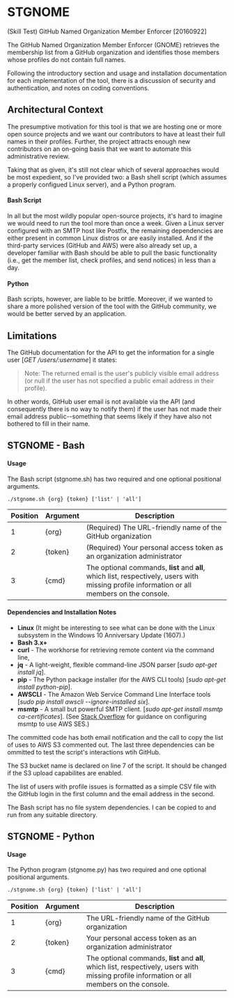 # STGNOME
(Skill Test) GitHub Named Organization Member Enforcer [20160922]

The GitHub Named Organization Member Enforcer (GNOME) retrieves the 
membership list from a GitHub organization and identifies those members 
whose profiles do not contain full names.

Following the introductory section and usage and installation 
documentation for each implementation of the tool, there is a 
discussion of security and authentication, and notes on coding
conventions.

## Architectural Context
The presumptive motivation for this tool is that we are hosting one
or more open source projects and we want our contributors to have at
least their full names in their profiles. Further, the project attracts 
enough new contributors on an on-going basis that we want to automate
this administrative review.

Taking that as given, it's still not clear which of several approaches
would be most expedient, so I've provided two: a Bash shell script
(which assumes a properly configued Linux server), and a Python 
program.

#### Bash Script
In all but the most wildly popular open-source projects, it's hard to 
imagine we would need to run the tool more than once a week. Given a
Linux server configured with an SMTP host like Postfix, the remaining
dependencies are either present in common Linux distros or are easily
installed. And if the third-party services (GitHub and AWS) were also
already set up, a developer familiar with Bash should be able to pull
the basic functionality (i.e., get the member list, check profiles,
and send notices) in less than a day.

#### Python
Bash scripts, however, are liable to be brittle. Moreover, if we wanted
to share a more polished version of the tool with the GitHub community,
we would be better served by an application.

## Limitations
The GitHub documentation for the API to get the information for a single
user [*GET /users/:username*] it states:

> Note: The returned email is the user's publicly visible email address (or null if the user has not specified a public email address in their profile). 

In other words, GitHub user email is not available via the API (and 
consequently there is no way to notify them) if the user has not made 
their email address public--something that seems likely if they have 
also not bothered to fill in their name.

## STGNOME - Bash
#### Usage
The Bash script (stgnome.sh) has two required and one optional positional
arguments.

    ./stgnome.sh {org} {token} ['list' | 'all']

Position | Argument | Description
---------|----------|------------
1 | {org} | (Required) The URL-friendly name of the GitHub organization
2 | {token} | (Required) Your personal access token as an organization administrator
3 | {cmd} | The optional commands, **list** and **all**, which list, respectively, users with missing profile information or all members on the console.

#### Dependencies and Installation Notes
* **Linux** (It might be interesting to see what can be done with the Linux subsystem in the Windows 10 Anniversary Update (1607).)
* **Bash 3.x+**
* **curl** - The workhorse for retrieving remote content via the command line,
* **jq** - A light-weight, flexible command-line JSON parser [*sudo apt-get install jq*].
* **pip** - The Python package installer (for the AWS CLI tools) [*sudo apt-get install python-pip*].
* **AWSCLI** - The Amazon Web Service Command Line Interface tools [*sudo pip install awscli --ignore-installed six*].
* **msmtp** - A small but powerful SMTP client. [*sudo apt-get install msmtp ca-certificates*]. (See [Stack Overflow](http://stackoverflow.com/questions/16756305/how-to-configure-msmtp-with-amazon-ses) for guidance on configuring msmtp to use AWS SES.)

The committed code has both email notification and the call to copy the list 
of uses to AWS S3 commented out. The last three dependencies can be ommitted 
to test the script's interactions wtih GitHub.

The S3 bucket name is declared on line 7 of the script. It should be changed 
if the S3 upload capabilites are enabled.

The list of users with profile issues is formatted as a simple CSV file with
the GitHub login in the first column and the email address in the second. 

The Bash script has no file system dependencies. I can be copied to and run
from any suitable directory.

## STGNOME - Python
#### Usage
The Python program (stgnome.py) has two required and one optional positional
arguments.

    ./stgnome.sh {org} {token} ['list' | 'all']

Position | Argument | Description
---------|----------|------------
1 | {org} | The URL-friendly name of the GitHub organization
2 | {token} | Your personal access token as an organization administrator
3 | {cmd} | The optional commands, **list** and **all**, which list, respectively, users with missing profile information or all members on the console.

